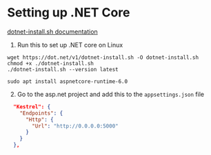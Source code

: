 # Setting up .NET Core
[dotnet-install.sh documentation](https://learn.microsoft.com/en-us/dotnet/core/install/linux-scripted-manual#scripted-install)

1. Run this to set up .NET core on Linux
```shell
wget https://dot.net/v1/dotnet-install.sh -O dotnet-install.sh
chmod +x ./dotnet-install.sh
./dotnet-install.sh --version latest
```

```
sudo apt install aspnetcore-runtime-6.0
```

2. Go to the asp.net project and add this to the ``appsettings.json`` file
```json
  "Kestrel": {
    "Endpoints": {
      "Http": {
        "Url": "http://0.0.0.0:5000"
      }
    }
  },
```
